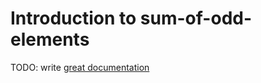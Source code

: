 # Introduction to sum-of-odd-elements

TODO: write [great documentation](http://jacobian.org/writing/what-to-write/)
